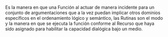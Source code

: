 Es la manera en que una Función al actuar de manera incidente para un conjunto de argumentaciones que a la vez puedan implicar otros dominios específicos en el ordenamiento lógico y semántico, las Rutinas son el modo y la manera en que se ejecuta la función conforme al Recurso que haya sido asignado para habilitar la capacidad dialógica bajo un medio.

